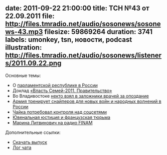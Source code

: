 date: 2011-09-22 21:00:00
title: ТСН №43 от 22.09.2011
file: http://files.tmradio.net/audio/sosonews/sosonews-43.mp3
filesize: 59869264
duration: 3741
labels: umonkey, tsn, новости, podcast
illustration: http://files.tmradio.net/audio/sosonews/listeners/2011.09.22.png
---
Основные темы:

- О [парламентской республике в России](http://www.echo.msk.ru/news/813957-echo/)
- Доклад [«Власть Семей-2011. Правительство»](http://www.election2012.ru/)
- Во Владивостоке [некто взял в заложники врачей за опоздание](http://www.echo.msk.ru/news/813219-echo.html)
- [Армия тренирует снайперов для новых войн и народных волнений в России](http://rbcdaily.ru/2011/09/13/focus/562949981465427)
- [Чайка потребовал контроля над соцсетями](http://lenta.ru/news/2011/09/14/chaika/)
- [Ювенальная юстиция и французская тюрьма](http://www.echo.msk.ru/programs/svoi-glaza/801313-echo/)
- [Марина Литвинович на радио FINAM](http://www.youtube.com/watch?v=_iC3SC4LjNA)

Дополнительные ссылки:

- [Скачать выпуск](http://files.tmradio.net/audio/sosonews/sosonews-43.mp3)
- [Лог чата](http://files.tmradio.net/audio/sosonews/sosonews-43.txt)
